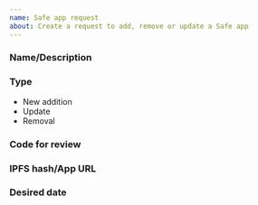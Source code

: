 ```yaml
---
name: Safe app request
about: Create a request to add, remove or update a Safe app
---
```


<!--
BEFORE SUBMITTING: Please search to make sure this request has not been opened already
-->

### Name/Description
<!--
This field is optional, although we expect that the name is filled here or at issue title field.
-->

### Type
<!--
delete those who doesn't apply
-->
   - New addition
   - Update
   - Removal

### Code for review
<!--
Link to git repository where the app is published.
-->

### IPFS hash/App URL
<!--
If the app is already published you can provide an IPFS hash or URL.
-->

### Desired date
<!--
You can explain here if there is a desired date/blocker that should be considered to add the app before or after.
This shouldn't be used as a deadline to request the app to be added, but just some feedback for time relevant events (eg. app shouldn't be public until some days later, a coordinated anouncement should be set together with the app launch, resources not ready until a specific date...)
-->
